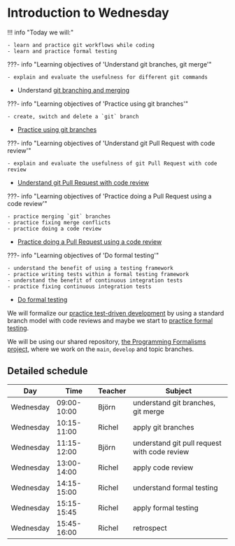 # Introduction to Wednesday

!!! info "Today we will:"

    - learn and practice git workflows while coding
    - learn and practice formal testing 

???- info "Learning objectives of 'Understand git branches, git merge'"

    - explain and evaluate the usefulness for different git commands

- Understand [git branching and merging](git/branches.md)

???- info "Learning objectives of 'Practice using git branches'"

    - create, switch and delete a `git` branch

- [Practice using git branches](git/apply_branches.md)

???- info "Learning objectives of 'Understand git Pull Request with code review'"

    - explain and evaluate the usefulness of git Pull Request with code review

- [Understand git Pull Request with code review](git/pull.md)


???- info "Learning objectives of 'Practice doing a Pull Request using a code review'"

    - practice merging `git` branches
    - practice fixing merge conflicts
    - practice doing a code review

- [Practice doing a Pull Request using a code review](git/apply_merge.md)

???- info "Learning objectives of 'Do formal testing'"

    - understand the benefit of using a testing framework
    - practice writing tests within a formal testing framework
    - understand the benefit of continuous integration tests
    - practice fixing continuous integration tests

- [Do formal testing](testing/README.md)

We will formalize our [practice test-driven development](tdd/README.md)
by using a standard branch model with code reviews
and maybe we start to [practice formal testing](testing/README.md).

We will be using our shared repository,
[the Programming Formalisms project](https://github.com/programming-formalisms/programming_formalisms_project_summer_2024),
where we work on the `main`, `develop` and topic branches.

## Detailed schedule

Day      |Time       |Teacher|Subject
---------|-----------|-------|-----------------------------------------------------------
Wednesday|09:00-10:00|Björn  |understand git branches, git merge
Wednesday|10:15-11:00|Richel |apply git branches
Wednesday|11:15-12:00|Björn  |understand git pull request with code review
Wednesday|13:00-14:00|Richel |apply code review 
Wednesday|14:15-15:00|Richel |understand formal testing
Wednesday|15:15-15:45|Richel |apply formal testing
Wednesday|15:45-16:00|Richel |retrospect
